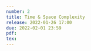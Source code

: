 ```yaml
---
number: 2
title: Time & Space Complexity
release: 2022-01-26 17:00
due: 2022-02-01 23:59
pdf:
tex:
---
```

